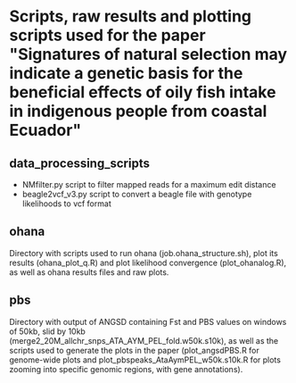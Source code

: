 # Scripts, raw results and plotting scripts used for the paper "Signatures of natural selection may indicate a genetic basis for the beneficial effects of oily fish intake in indigenous people from coastal Ecuador"

## data_processing_scripts 
- NMfilter.py script to filter mapped reads for a maximum edit distance 
- beagle2vcf_v3.py script to convert a beagle file with genotype likelihoods to vcf format 

## ohana 

Directory with scripts used to run ohana (job.ohana_structure.sh), plot its results (ohana_plot_q.R) and plot likelihood convergence (plot_ohanalog.R), as well as ohana results files and raw plots.

## pbs 

Directory with output of ANGSD containing Fst and PBS values on windows of 50kb, slid by 10kb (merge2_20M_allchr_snps_ATA_AYM_PEL_fold.w50k.s10k), as well as the scripts used to generate the plots in the paper (plot_angsdPBS.R for genome-wide plots and plot_pbspeaks_AtaAymPEL_w50k.s10k.R for plots zooming into specific genomic regions, with gene annotations). 
